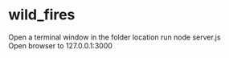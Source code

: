 # wild_fires


Open a terminal window in the folder location 
run node server.js  
Open browser to 127.0.0.1:3000  
